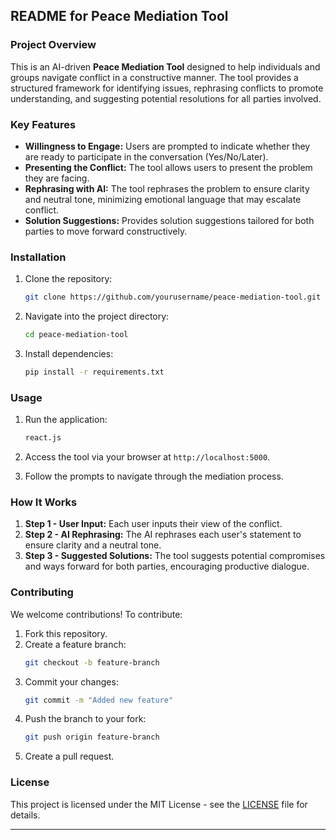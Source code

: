 ## README for Peace Mediation Tool

### Project Overview
This is an AI-driven **Peace Mediation Tool** designed to help individuals and groups navigate conflict in a constructive manner. The tool provides a structured framework for identifying issues, rephrasing conflicts to promote understanding, and suggesting potential resolutions for all parties involved.

### Key Features
- **Willingness to Engage:** Users are prompted to indicate whether they are ready to participate in the conversation (Yes/No/Later).
- **Presenting the Conflict:** The tool allows users to present the problem they are facing.
- **Rephrasing with AI:** The tool rephrases the problem to ensure clarity and neutral tone, minimizing emotional language that may escalate conflict.
- **Solution Suggestions:** Provides solution suggestions tailored for both parties to move forward constructively.

### Installation
1. Clone the repository:
   ```bash
   git clone https://github.com/yourusername/peace-mediation-tool.git
   ```
2. Navigate into the project directory:
   ```bash
   cd peace-mediation-tool
   ```
3. Install dependencies:
   ```bash
   pip install -r requirements.txt
   ```

### Usage
1. Run the application:
   ```bash
   react.js
   ```
2. Access the tool via your browser at `http://localhost:5000`.

3. Follow the prompts to navigate through the mediation process.

### How It Works
1. **Step 1 - User Input:** Each user inputs their view of the conflict.
2. **Step 2 - AI Rephrasing:** The AI rephrases each user's statement to ensure clarity and a neutral tone.
3. **Step 3 - Suggested Solutions:** The tool suggests potential compromises and ways forward for both parties, encouraging productive dialogue.

### Contributing
We welcome contributions! To contribute:
1. Fork this repository.
2. Create a feature branch:
   ```bash
   git checkout -b feature-branch
   ```
3. Commit your changes:
   ```bash
   git commit -m "Added new feature"
   ```
4. Push the branch to your fork:
   ```bash
   git push origin feature-branch
   ```
5. Create a pull request.

### License
This project is licensed under the MIT License - see the [LICENSE](LICENSE) file for details.

---
